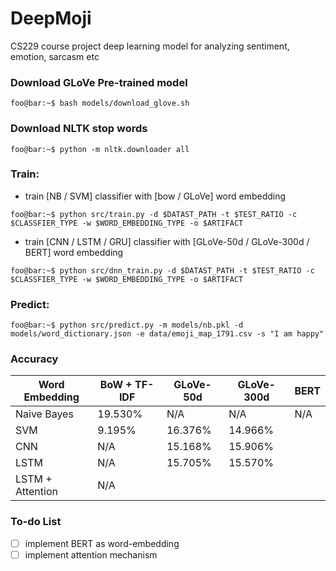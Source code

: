 # DeepMoji
CS229 course project deep learning model for analyzing sentiment, emotion, sarcasm etc

### Download GLoVe Pre-trained model
```console
foo@bar:~$ bash models/download_glove.sh
```

### Download NLTK stop words
```console
foo@bar:~$ python -m nltk.downloader all
```

### Train:
- train [NB / SVM] classifier with [bow / GLoVe] word embedding
```console
foo@bar:~$ python src/train.py -d $DATAST_PATH -t $TEST_RATIO -c $CLASSFIER_TYPE -w $WORD_EMBEDDING_TYPE -o $ARTIFACT
```
- train [CNN / LSTM / GRU] classifier with [GLoVe-50d / GLoVe-300d / BERT] word embedding
```console
foo@bar:~$ python src/dnn_train.py -d $DATAST_PATH -t $TEST_RATIO -c $CLASSFIER_TYPE -w $WORD_EMBEDDING_TYPE -o $ARTIFACT
```

### Predict:
```console
foo@bar:~$ python src/predict.py -m models/nb.pkl -d models/word_dictionary.json -e data/emoji_map_1791.csv -s "I am happy"
```

### Accuracy
|  Word Embedding |  BoW + TF-IDF |  GLoVe-50d  | GLoVe-300d  |     BERT    |
|-----------------|---------------|-------------|-------------|-------------|
| Naive Bayes     |  19.530%      |     N/A     |   N/A       |     N/A     |
| SVM             |  9.195%       | 16.376%     | 14.966%     |             |
| CNN             |    N/A        | 15.168%     | 15.906%     |             |
| LSTM            |    N/A        | 15.705%     | 15.570%     |             |
| LSTM + Attention|    N/A        |             |             |             |


### To-do List
- [ ] implement BERT as word-embedding
- [ ] implement attention mechanism
